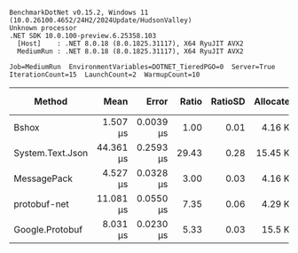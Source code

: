 ```

BenchmarkDotNet v0.15.2, Windows 11 (10.0.26100.4652/24H2/2024Update/HudsonValley)
Unknown processor
.NET SDK 10.0.100-preview.6.25358.103
  [Host]    : .NET 8.0.18 (8.0.1825.31117), X64 RyuJIT AVX2
  MediumRun : .NET 8.0.18 (8.0.1825.31117), X64 RyuJIT AVX2

Job=MediumRun  EnvironmentVariables=DOTNET_TieredPGO=0  Server=True
IterationCount=15  LaunchCount=2  WarmupCount=10

```
| Method           |      Mean |     Error | Ratio | RatioSD | Allocated | Alloc Ratio |
|------------------|----------:|----------:|------:|--------:|----------:|------------:|
| Bshox            |  1.507 μs | 0.0039 μs |  1.00 |    0.01 |   4.16 KB |        1.00 |
| System.Text.Json | 44.361 μs | 0.2593 μs | 29.43 |    0.28 |  15.45 KB |        3.72 |
| MessagePack      |  4.527 μs | 0.0328 μs |  3.00 |    0.03 |   4.16 KB |        1.00 |
| protobuf-net     | 11.081 μs | 0.0550 μs |  7.35 |    0.06 |   4.29 KB |        1.03 |
| Google.Protobuf  |  8.031 μs | 0.0230 μs |  5.33 |    0.03 |   15.5 KB |        3.73 |
